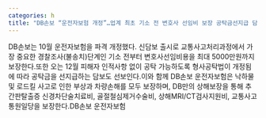 ```yaml
---
categories: h
title: "DB손보 “운전자보험 개정”…업계 최초 기소 전 변호사 선임비 보장 공탁금선지급 담보 신설"
---
```

DB손보는 10월 운전자보험을 파격 개정했다. 신담보 출시로 교통사고처리과정에서 가장 중요한 경찰조사(불송치)단계인 기소 전부터 변호사선임비용을 최대 5000만원까지 보장한다.또한 오는 12월 피해자 인적사항 없이 공탁 가능하도록 형사공탁법이 개정됨에 따라 공탁금을 선지급하는 담보도 선보인다.이와 함께 DB손보 운전자보험은 낙하물 및 로드킬 사고로 인한 부상과 차량손해를 모두 보장하며, DB만의 상해보장을 통해 추간판탈출증 신경차단술치료비, 골절철심제거수술비, 상해MRI/CT검사지원비, 교통사고통원일당을 보장한다.DB손보 운전자보험